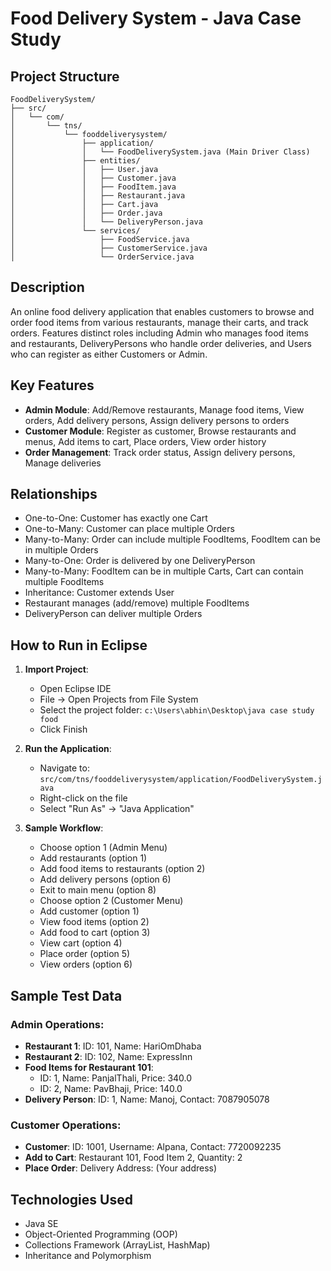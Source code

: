 # Food Delivery System - Java Case Study

## Project Structure
```
FoodDeliverySystem/
├── src/
│   └── com/
│       └── tns/
│           └── fooddeliverysystem/
│               ├── application/
│               │   └── FoodDeliverySystem.java (Main Driver Class)
│               ├── entities/
│               │   ├── User.java
│               │   ├── Customer.java
│               │   ├── FoodItem.java
│               │   ├── Restaurant.java
│               │   ├── Cart.java
│               │   ├── Order.java
│               │   └── DeliveryPerson.java
│               └── services/
│                   ├── FoodService.java
│                   ├── CustomerService.java
│                   └── OrderService.java
```

## Description
An online food delivery application that enables customers to browse and order food items from various restaurants, manage their carts, and track orders. Features distinct roles including Admin who manages food items and restaurants, DeliveryPersons who handle order deliveries, and Users who can register as either Customers or Admin.

## Key Features
- **Admin Module**: Add/Remove restaurants, Manage food items, View orders, Add delivery persons, Assign delivery persons to orders
- **Customer Module**: Register as customer, Browse restaurants and menus, Add items to cart, Place orders, View order history
- **Order Management**: Track order status, Assign delivery persons, Manage deliveries

## Relationships
- One-to-One: Customer has exactly one Cart
- One-to-Many: Customer can place multiple Orders
- Many-to-Many: Order can include multiple FoodItems, FoodItem can be in multiple Orders
- Many-to-One: Order is delivered by one DeliveryPerson
- Many-to-Many: FoodItem can be in multiple Carts, Cart can contain multiple FoodItems
- Inheritance: Customer extends User
- Restaurant manages (add/remove) multiple FoodItems
- DeliveryPerson can deliver multiple Orders

## How to Run in Eclipse

1. **Import Project**:
   - Open Eclipse IDE
   - File → Open Projects from File System
   - Select the project folder: `c:\Users\abhin\Desktop\java case study food`
   - Click Finish

2. **Run the Application**:
   - Navigate to: `src/com/tns/fooddeliverysystem/application/FoodDeliverySystem.java`
   - Right-click on the file
   - Select "Run As" → "Java Application"

3. **Sample Workflow**:
   - Choose option 1 (Admin Menu)
   - Add restaurants (option 1)
   - Add food items to restaurants (option 2)
   - Add delivery persons (option 6)
   - Exit to main menu (option 8)
   - Choose option 2 (Customer Menu)
   - Add customer (option 1)
   - View food items (option 2)
   - Add food to cart (option 3)
   - View cart (option 4)
   - Place order (option 5)
   - View orders (option 6)

## Sample Test Data

### Admin Operations:
- **Restaurant 1**: ID: 101, Name: HariOmDhaba
- **Restaurant 2**: ID: 102, Name: ExpressInn
- **Food Items for Restaurant 101**:
  - ID: 1, Name: PanjalThali, Price: 340.0
  - ID: 2, Name: PavBhaji, Price: 140.0
- **Delivery Person**: ID: 1, Name: Manoj, Contact: 7087905078

### Customer Operations:
- **Customer**: ID: 1001, Username: Alpana, Contact: 7720092235
- **Add to Cart**: Restaurant 101, Food Item 2, Quantity: 2
- **Place Order**: Delivery Address: (Your address)

## Technologies Used
- Java SE
- Object-Oriented Programming (OOP)
- Collections Framework (ArrayList, HashMap)
- Inheritance and Polymorphism
